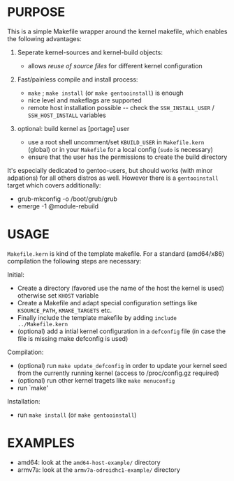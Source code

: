 
# PURPOSE

This is a simple Makefile wrapper around the kernel makefile,
which enables the following advantages:

1. Seperate kernel-sources and kernel-build objects:
    * allows *reuse of source files* for different kernel configuration

2. Fast/painless compile and install process:
   * `make` ; `make install` (or `make gentooinstall`) is enough
   * nice level and makeflags are supported
   * remote host installation possible  -- check the `SSH_INSTALL_USER` / `SSH_HOST_INSTALL` variables

3. optional: build kernel as [portage] user
    * use a root shell uncomment/set `KBUILD_USER` in `Makefile.kern` (global) or in your `Makefile` for a local config (`sudo` is necessary)
    * ensure that the user has the permissions to create the build directory

It's especially dedicated to gentoo-users, but should works (with minor adpations) for all others distros as well.
However there is a `gentooinstall` target which covers additionally:

* grub-mkconfig -o /boot/grub/grub
* emerge -1 @module-rebuild

# USAGE

`Makefile.kern` is kind of the template makefile.
For a standard (amd64/x86) compilation the following steps are necessary:

Initial:

* Create a directory (favored use the name of the host the kernel is used) otherwise set `KHOST` variable 
* Create a Makefile and adapt special configuration settings like `KSOURCE_PATH`, `KMAKE_TARGETS` etc.
* Finally include the template makefile by adding `include ../Makefile.kern`
* (optional) add a intial kernel configuration in a `defconfig` file (in case the file is missing make defconfig is used)

Compilation:

* (optional) run `make update_defconfig` in order to update your kernel seed from the currently running kernel (access to /proc/config.gz required)
* (optional) run other kernel tragets like `make menuconfig`
* run `make'

Installation:

* run `make install` (or `make gentooinstall`)

# EXAMPLES

* amd64: look at the `amd64-host-example/` directory
* armv7a: look at the `armv7a-odroidhc1-example/` directory

